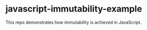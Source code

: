 # javascript-immutability-example
This repo demonstrates how immutability is achieved in JavaScript.
